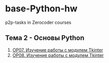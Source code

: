 # base-Python-hw
p2p-tasks in Zerocoder courses

## Тема 2 - Основы Python

1. [OP07. Изучение работы с модулем Tkinter](./tkFirstProject/)
2. [OP08. Изучение работы с модулем Tkinter](./tkinterProjects/)
